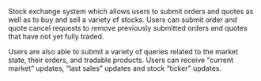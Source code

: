 Stock exchange system which allows users to submit orders and quotes as well as to buy and sell a variety of stocks. Users can submit order and quote cancel requests to remove previously submitted orders and quotes that have not yet fully traded. 

Users are also able to submit a variety of queries related to the market state, their orders, and tradable products. Users can receive “current market” updates, “last sales” updates and stock “ticker” updates.
